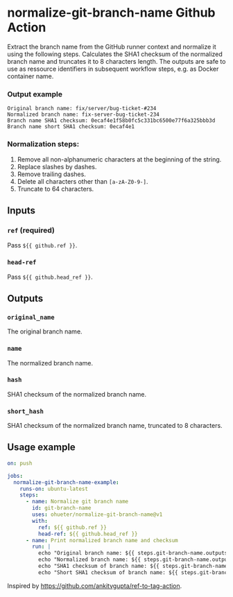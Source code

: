 # normalize-git-branch-name Github Action

Extract the branch name from the GitHub runner context and normalize it using the following steps. Calculates the SHA1 checksum of the normalized branch name and truncates it to 8 characters length. The outputs are safe to use as ressource identifiers in subsequent workflow steps, e.g. as Docker container name.

### Output example

```
Original branch name: fix/server/bug-ticket-#234
Normalized branch name: fix-server-bug-ticket-234
Branch name SHA1 checksum: 0ecaf4e1f58b0fc5c331bc6500e77f6a325bbb3d
Branch name short SHA1 checksum: 0ecaf4e1
```

### Normalization steps:

1. Remove all non-alphanumeric characters at the beginning of the string.
2. Replace slashes by dashes.
3. Remove trailing dashes.
4. Delete all characters other than `[a-zA-Z0-9-]`.
5. Truncate to 64 characters.

## Inputs

### `ref` **(required)**

Pass `${{ github.ref }}`.

### `head-ref`

Pass `${{ github.head_ref }}`.

## Outputs

### `original_name`

The original branch name.

### `name`

The normalized branch name.

### `hash`

SHA1 checksum of the normalized branch name.

### `short_hash`

SHA1 checksum of the normalized branch name, truncated to 8 characters.

## Usage example

```yml
on: push

jobs:
  normalize-git-branch-name-example:
    runs-on: ubuntu-latest
    steps:
      - name: Normalize git branch name
        id: git-branch-name
        uses: ohueter/normalize-git-branch-name@v1
        with:
          ref: ${{ github.ref }}
          head-ref: ${{ github.head_ref }}
      - name: Print normalized branch name and checksum
        run: |
          echo "Original branch name: ${{ steps.git-branch-name.outputs.original_name }}"
          echo "Normalized branch name: ${{ steps.git-branch-name.outputs.name }}"
          echo "SHA1 checksum of branch name: ${{ steps.git-branch-name.outputs.hash }}"
          echo "Short SHA1 checksum of branch name: ${{ steps.git-branch-name.outputs.short_hash }}"
```

Inspired by https://github.com/ankitvgupta/ref-to-tag-action.
